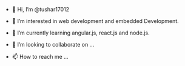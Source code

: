 - 👋 Hi, I’m @tushar17012
- 👀 I’m interested in web development and embedded Development.

- 🌱 I’m currently learning angular.js, react.js and node.js.
- 💞️ I’m looking to collaborate on ...
- 📫 How to reach me ...

<!---
tushar17012/tushar17012 is a ✨ special ✨ repository because its `README.md` (this file) appears on your GitHub profile.
You can click the Preview link to take a look at your changes.
--->
